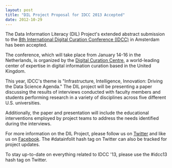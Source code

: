 ```yaml
---
layout: post
title: "DIL Project Proposal for IDCC 2013 Accepted"
date: 2012-10-29
---
```


The Data Information Literacy (DIL) Project's extended abstract submission to the [8th International Digital Curation Conference (IDCC)](http://www.dcc.ac.uk/events/idcc13/) in Amsterdam has been accepted.

The conference, which will take place from January 14-16 in the Netherlands, is organized by the [Digital Curation Centre](http://www.dcc.ac.uk/), a world-leading center of expertise in digital information curation based in the United Kingdom.

This year, IDCC's theme is "Infrastructure, Intelligence, Innovation: Driving the Data Science Agenda." The DIL project will be presenting a paper discussing the results of interviews conducted with faculty members and students performing research in a variety of disciplines across five different U.S. universities.

Additionally, the paper and presentation will include the educational interventions employed by project teams to address the needs identified during the interviews.

For more information on the DIL Project, please follow us on [Twitter](https://twitter.com/datainfolit) and like us on [Facebook](https://www.facebook.com/datainfolit). The #datainfolit hash tag on Twitter can also be tracked for project updates.

To stay up-to-date on everything related to IDCC '13, please use the #idcc13 hash tag on Twitter.
